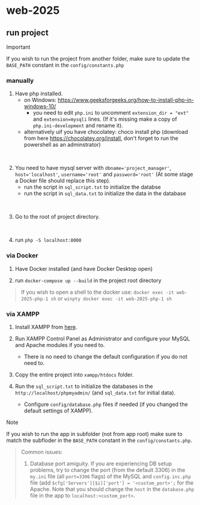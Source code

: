 # web-2025

## run project

> [!IMPORTANT]
> If you wish to run the project from another folder, make sure to update the `BASE_PATH` constant in the `config/constants.php`
> 

### manually
1. Have php installed.
   - on Windows: https://www.geeksforgeeks.org/how-to-install-php-in-windows-10/
      - you need to edit `php.ini` to uncomment `extension_dir = "ext"` and `extension=mysqli` lines. (If it's missing make a copy of `php.ini-development` and rename it).
   - alternatively uif you have chocolatey: choco install php (download from here https://chocolatey.org/install, don't forget to run the powershell as an adminstrator)

<br>

2. You need to have mysql server with `dbname='project_manager'`, `host='localhost'`, `username='root'` and `password='root'` (At some stage a Docker file should replace this step).
   - run the script in `sql_script.txt` to initialize the databse
   - run the script in `sql_data.txt` to initialize the data in the database

<br>

3. Go to the root of project directory.

<br>

4. run `php -S localhost:8000`


### via Docker

1. Have Docker installed (and have Docker Desktop open)

2. run `docker-compose up --build` in the project root directory

> If you wish to open a shell to the docker use: `docker exec -it web-2025-php-1 sh` or `winpty docker exec -it web-2025-php-1 sh`

### via XAMPP

1. Install XAMPP from <a href="https://www.apachefriends.org/">here</a>.

2. Run XAMPP Control Panel as Administrator and configure your MySQL and Apache modules if you need to.

   - There is no need to change the default configuration if you do not need to.

3. Copy the entire project into `xampp/htdocs` folder.

4. Run the `sql_script.txt` to initialize the databases in the `http://localhost/phpmyadmin/` (and `sql_data.txt` for initial data).

   - Configure `config/database.php` files if needed (if you changed the default settings of XAMPP).

> [!NOTE]
> If you wish to run the app in subfolder (not from app root) make sure to match the subfloder in the `BASE_PATH` constant in the `config/constants.php`.

> Common issues:
> 1. Database port amiguity. If you are experiencing DB setup problems, try to change the port (from the default 3306) in the `my.ini` file (all `port=3306` flags) of the MySQL and `config.inc.php` file (add `$cfg['Servers'][$i]['port'] = '<custom_port>';` for the Apache. Note that you should change the `host` in the `database.php` file in the app to `localhost:<custom_port>`.

